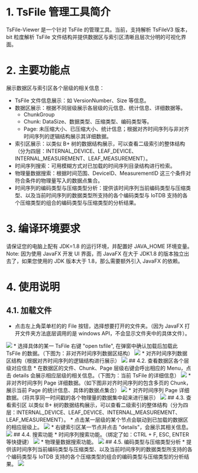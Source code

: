<!--

    Licensed to the Apache Software Foundation (ASF) under one
    or more contributor license agreements.  See the NOTICE file
    distributed with this work for additional information
    regarding copyright ownership.  The ASF licenses this file
    to you under the Apache License, Version 2.0 (the
    "License"); you may not use this file except in compliance
    with the License.  You may obtain a copy of the License at

        http://www.apache.org/licenses/LICENSE-2.0

    Unless required by applicable law or agreed to in writing,
    software distributed under the License is distributed on an
    "AS IS" BASIS, WITHOUT WARRANTIES OR CONDITIONS OF ANY
    KIND, either express or implied.  See the License for the
    specific language governing permissions and limitations
    under the License.

-->

# 1. TsFile 管理工具简介
   TsFile-Viewer 是一个针对 TsFile 的管理工具。当前，支持解析 TsFileV3 版本，bit 粒度解析 TsFile 文件结构并提供数据区与索引区清晰且层次分明的可视化界面。
# 2. 主要功能点
展示数据区与索引区各个层级的相关信息：
* TsFile 文件信息展示：如 VersionNumber、Size 等信息。
* 数据区展示：根据不同层级展示各层级的元信息、统计信息、详细数据等。
  * ChunkGroup 
  * Chunk: DataSize、数据类型、压缩类型、编码类型等。 
  * Page: 未压缩大小、已压缩大小、统计信息；根据对齐时间序列与非对齐时间序列的逻辑结构展示其详细数据。
* 索引区展示：以类似 B+ 树的数据结构展示，可以查看二级索引的整体结构（分为四层：INTERNAL_DEVICE、LEAF_DEVICE、INTERNAL_MEASUREMENT、LEAF_MEASUREMENT）。 
* 时间序列搜索：可用模糊方式对已加载的时间序列目录结构进行检索。 
* 物理量数据搜索：根据时间范围、DeviceID、MeasurementID 这三个条件对符合条件的物理量写入的数据点集合。 
* 时间序列的编码类型与压缩类型分析：提供该时间序列当前编码类型与压缩类型、以及当前时间序列的数据类型所支持的各个编码类型与 IoTDB 支持的各个压缩类型的组合的编码类型与压缩类型的分析结果。
# 3. 编译环境要求
请保证您的电脑上配有 JDK=1.8 的运行环境，并配置好 JAVA_HOME 环境变量。 
Note: 因为使用 JavaFX 开发 UI 界面，而 JavaFX 在大于 JDK1.8 的版本独立出去了，如果您使用的 JDK 版本大于 1.8，那么需要额外引入 JavaFX 的依赖。
# 4. 使用说明
## 4.1. 加载文件
* 点击左上角菜单栏的的 File 按钮，选择想要打开的文件夹。（因为 JavaFX 打开文件夹方法底层调用的是 windows API，不会显示文件夹中的具体文件）。
<img src="https://raw.githubusercontent.com/GuanchuShen/Images/main/img.png">
* 选择具体的某一 TsFile 右键 "open tsfile", 在弹窗中确认加载后加载此 TsFile 的数据。（下图为：非对齐时间序列数据区结构）
<img src="https://raw.githubusercontent.com/GuanchuShen/Images/main/img_1.png">
* 对齐时间序列数据区结构（根据对齐时间序列的逻辑结构进行展示）
<img src="https://raw.githubusercontent.com/GuanchuShen/Images/main/img_2.png">
## 4.2. 查看数据区各个层级对应信息
* 在数据区的文件、Chunk、Page 层级右键会呼出相应的 Menu，点击 details 会展示相应层级的相关信息。（下图为：当前 TsFile 的详细信息）
<img src="https://raw.githubusercontent.com/GuanchuShen/Images/main/img_3.png">
* 非对齐时间序列 Page 详细数据。（如下图非对齐时间序列的包含多页的 Chunk，展示当前 Page 的统计信息、具体的数据点集合）
<img src="https://raw.githubusercontent.com/GuanchuShen/Images/main/img_4.png">
* 对齐时间序列 Page 详细数据。（将共享同一时间戳的各个物理量的数据集中起来进行展示）
<img src="https://raw.githubusercontent.com/GuanchuShen/Images/main/img_5.png">
## 4.3. 查看索引区
以类似 B+ 树的数据结构展示，可以查看二级索引的整体结构（分为四层：INTERNAL_DEVICE、LEAF_DEVICE、INTERNAL_MEASUREMENT、LEAF_MEASUREMENT）。
* 点击某一层级的某个节点会联动到已加载的数据区的相应层级上。
<img src="https://raw.githubusercontent.com/GuanchuShen/Images/main/img_6.png">
* 右键索引区某一节点并点击 "details"，会展示其相关信息。
<img src="https://raw.githubusercontent.com/GuanchuShen/Images/main/img_7.png">
## 4.4. 搜索功能
* 时间序列搜索功能。（绑定了如：CTRL + F, ESC, ENTER 等快捷键）
<img src="https://raw.githubusercontent.com/GuanchuShen/Images/main/img_8.png">
* 物理量数据搜索功能。
<img src="https://raw.githubusercontent.com/GuanchuShen/Images/main/img_9.png">
## 4.5. 编码类型与压缩类型分析
* 提供该时间序列当前编码类型与压缩类型、以及当前时间序列的数据类型所支持的各个编码类型与 IoTDB 支持的各个压缩类型的组合的编码类型与压缩类型的分析结果。
<img src="https://raw.githubusercontent.com/GuanchuShen/Images/main/img_10.png">